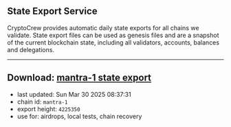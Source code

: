## State Export Service
CryptoCrew provides automatic daily state exports for all chains we validate. State export files can be used as genesis files and are a snapshot of the current blockchain state, including all validators, accounts, balances and delegations.

---
**Download: [mantra-1 state export](https://dl-eu2.ccvalidators.com/SERVICE/mantrachain/mantra-1_export_4225350.json)**
---

- last updated: Sun Mar 30 2025 08:37:31
- chain id: `mantra-1`
- export height: `4225350`
- use for: airdrops, local tests, chain recovery
